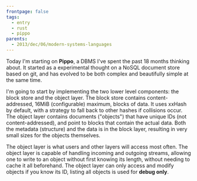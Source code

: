 ```yaml
---
frontpage: false
tags:
  - entry
  - rust
  - pippo
parents:
  - 2013/dec/06/modern-systems-languages
---
```


Today I'm starting on **Pippo**, a DBMS I've spent the past 18 months thinking
about. It started as a experimental thought on a NoSQL document store based on
git, and has evolved to be both complex and beautifully simple at the same
time.

I'm going to start by implementing the two lower level components: the block
store and the object layer. The block store contains content-addressed, 16MiB
(configurable) maximum, blocks of data. It uses xxHash by default, with a
strategy to fall back to other hashes if collisions occur. The object layer
contains documents ("objects") that have unique IDs (not content-addressed),
and point to blocks that contain the actual data. Both the metadata (structure)
and the data is in the block layer, resulting in very small sizes for the
objects themselves.

The object layer is what users and other layers will access most often. The
object layer is capable of handling incoming and outgoing streams, allowing one
to write to an object without first knowing its length, without needing to
cache it all beforehand. The object layer can only access and modify objects if
you know its ID, listing all objects is used for **debug only**.

